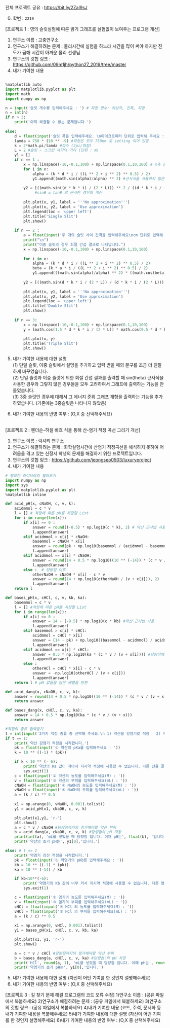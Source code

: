 전체 프로젝트 공유 : https://bit.ly/2ZaI9sJ

0. 학번 : ```2219```

[프로젝트 1 : 영의 슬릿실험에 따른 밝기 그래프를 실험없이 보여주는 프로그램 개선]<br>
1) 연구소 이름 : 고충연구소<br>
2) 연구소가 해결하려는 문제 : 물리시간에 실험을 하느라 시간을 많이 써야 하지만 진도가 급해 시간이 아까운 물리 선생님<br>
3) 연구소의 깃헙 링크 : https://github.com/09m1jh/python27_2019/tree/master <br>
4) 내가 기여한 내용 <br>

```python

%matplotlib auto
import matplotlib.pyplot as plt
import math
import numpy as np

n = input('슬릿 개수를 입력해주세요 : ') # 파장 변수: 위상차, 진폭, 파장
n = int(n)
if n > 3:
    print('아직 해결할 수 없는 문제입니다.')
    
else:
    d = float(input('슬릿 폭을 입력해주세요. \n마이크로미터 단위로 입력해 주세요 : '))*(10**-6)
    lamda = 750 * (10 ** -9) #파장은 모두 750nm 로 setting 되어 있음
    k = 2*math.pi/lamda #파수 (2pi/파장)
    L = 2 #슬릿 ~ 스크린 까지의 거리 (단위 : m)
    y1 = []
    if n == 1 :
        x = np.linspace(-10,-0.1,100) + np.linspace(0.1,10,100) # x축 눈금 설정
        for i in x:
            alpha = (k * d * i / ((L ** 2 + i ** 2) ** 0.5) / 2)
            y1.append((math.sin(alpha)/alpha) ** 2) #근사식을 사용하지 않은 경우 계산
        
        y2 = [((math.sin((d * k * i) / (2 * L))) ** 2 / ((d * k * i / (2 * L))) ** 2) for i in x] 
             #sinθ ≅ tanθ 로 근사한 경우의 계산
        
        plt.plot(x, y1, label = '''No approximation''')
        plt.plot(x, y2, label = 'Use approximation')
        plt.legend(loc = 'upper left')
        plt.title('Single Slit')
        plt.show()
        
    if n == 2 :
        a = float(input('두 개의 슬릿 사이 간격을 입력해주세요\ncm 단위로 입력해 주세요 : '))*10**-2 
        print("\n")
        print("이중 슬릿의 경우 회절 간섭 결과로 나타납니다.")
        x = np.linspace(-10,-0.1,100) + np.linspace(0.1,10,100)
        
        for i in x:
            alpha = (k * d * i / ((L ** 2 + i ** 2) ** 0.5) / 2)
            beta = (k * a * i / ((L ** 2 + i ** 2) ** 0.5) / 2)
            y1.append(((math.sin(alpha)/alpha) ** 2) * ((math.cos(beta)) ** 2))
        
        y2 = [((math.sin(d * k * i / (2 * L)) / (d * k * i / (2 * L))) ** 2) * (math.cos((a * k * i) / (2 * L))) ** 2 for i in x]
        
        plt.plot(x, y1, label = '''No approximation''')
        plt.plot(x, y2, label = 'Use approximation')
        plt.legend(loc = 'upper left')
        plt.title('Double Slit')
        plt.show()
    
    if n == 3:
        x = np.linspace(-10,-0.1,100) + np.linspace(0.1,10,100)
        y = [math.cos(1.5 * d * k * i / (2 * L)) * math.cos(0.5 * d * k * i / (2 * L)) for i in x]
        
        plt.plot(x, y)
        plt.title('Triple Slit')
        plt.show()
```

5) 내가 기여한 내용에 대한 설명<br>
 (1) 단일 슬릿, 이중 슬릿에서 설명을 추가하고 입력 받을 때의 문구를 조금 더 친절하게 바꾸었습니다. <br>
 (2) 단일 슬릿과 이중 슬릿에 의한 회절 간섭 결과를 출력할 때 sin(theta) 근사식을 사용한 경우와 그렇지 않은 경우들을 모두 고려하여서 그래프에 출력하는 기능을 만들었습니다.  <br>
 (3) 3중 슬릿인 경우에 대해서 그 에너지 준위 그래프 개형을 출력하는 기능을 추가하였습니다. (기존에는 3중슬릿은 나타나지 않았음)<br>

6) 내가 기여한 내용의 반영 여부 : (O,X 중 선택해주세요)<br><br>

[프로젝트 2 : 헨더슨-하셀 바흐 식을 통해 산-염기 적정 곡선 그리기 개선]<br>
1) 연구소 이름 : 럭셔리 연구소 <br>
2) 연구소가 해결하려는 문제 : 화학실험시간에 산염기 적정곡선을 해석하지 못하여 어려움을 겪고 있는 신정서 학생의 문제를 해결하기 위한 프로젝트입니다. <br>
3) 연구소의 깃헙 링크 : https://github.com/jeongseo0503/luxuryproject <br>
4) 내가 기여한 내용<br>
``` python
# 필요한 라이브러리 불러오기
import numpy as np
import sys
import matplotlib.pyplot as plt 
%matplotlib inline

def acid_pH(x, cNaOH, c, v, k):
    acidmmol = c * v
    l = [] # 적정에 따른 pH를 저장할 List
    for i in range(len(x)):
        if x[i] == 0 :
            answer = round((-0.5) * np.log10(c * k), 2) # 약산 근사법 사용 ([H+]^2 = c * k 이므로 0.5를 곱한다.)
            l.append(answer)
        elif acidmmol > x[i] * cNaOH:
            basemmol = cNaOH * x[i]
            answer = round(pk + np.log10(basemmol / (acidmmol - basemmol)), 2) # pH 계산 위해 Henderson 식 사용
            l.append(answer)
        elif acidmmol == x[i] * cNaOH:
            answer = round(14 + 0.5 * np.log10((10 ** (-14)) * (c * v / (v + x[i])) / k), 2) # 당량점에서 : 염의 가수분해 고려!
            l.append(answer)
        else :  # 당량점 이후
            otherNaOH = cNaOH * x[i] - c * v
            answer = round(14 + np.log10(otherNaOH / (v + x[i])), 2)
            l.append(answer)
    return l

def bases_pH(x, cHCl, c, v, kb, ka):
    basemmol = c * v
    l = [] #적정에 따른 pH를 저장할 List
    for i in range(len(x)):
        if x[i] == 0 :
            answer = 14 - (-0.5) * np.log10(c * kb) #약산 근사법 사용 
            l.append(answer)
        elif basemmol > x[i] * cHCl:
            acidmmol = cHCl * x[i]
            answer = (14 - pk) + np.log10((basemmol - acidmmol) / acidmmol) #pH 계산 위해 Henderson 식 사용
            l.append(answer)
        elif acidmmol == x[i] * cHCl:
            answer = 0.5 * np.log10(ka * (c * v / (v + x[i]))) #당량점에서 : 염의 가수분해 고려!
            l.append(answer)
        else :
            otherHCl = cHCl * x[i] - c * v
            answer = -np.log10(otherHCl / (v + x[i]))
            l.append(answer)
    return l # pH 값들을 담은 배열을 반환

def acid_dang(x, cNaOH, c, v, k):
    answer = round(14 + 0.5 * np.log10((10 ** (-14)) * (c * v / (v + x)) / k), 2)
    return answer

def bases_dang(x, cHCl, c, v, ka):
    answer = 14 + 0.5 * np.log10(ka * (c * v / (v + x)))
    return answer

#적정의 종류 입력받기
t = int(input('2가지 적정 종류 중 선택해 주세요.\n 1) 약산을 강염기로 적정   2) 약염기를 강산으로 적정 \n숫자로 입력해 주세요 : \n'))
if t == 1:
    print('약산 강염기 적정을 시작합니다.')
    pk = float(input('① 약산의 pKa를 입력해주세요 : '))
    k = 10 ** ((-1) * (pk))

    if k < 10 ** (- 6):
        print('약산의 Ka 값이 작아서 지시약 적정에 사용할 수 없습니다. 다른 산을 골라주세요.')
        sys.exit(1)
    c = float(input('② 약산의 농도를 입력해주세요(M) : '))
    v = float(input('③ 약산의 부피를 입력해주세요(mL) : '))
    cNaOH = float(input('④ NaOH의 농도를 입력해주세요(M) : '))
    vNaOH = float(input('⑤ NaOH의 부피를 입력해주세요(mL) : '))
    a = (k / c) ** 0.5
        
    x1 = np.arange(0, vNaOH, 0.001).tolist()
    y1 = acid_pH(x1, cNaOH, c, v, k)

    plt.plot(x1,y1, 'r-')
    plt.show()
    a = c * v / cNaOH #당량점까지의 첨가해야할 약산 부피
    b = acid_dang(a, cNaOH, c, v, k) #당량점의 pH 저장
    print(int(a), 'mL를 넣었을 때 당량점 입니다. 이때 pH는', float(b), '입니다.')
    print('약산의 초기 pH는', y1[0],'입니다.')

else: # t == 2
    print('약염기 강산 적정을 시작합니다.')
    pk = float(input('① 약염기의 pKb를 입력해주세요 : '))
    kb = 10 ** ((-1) * (pk))
    ka = 10 ** (-14) / kb

    if kb<10**(-6):
        print('약염기의 Kb 값이 너무 커서 지시약 적정에 사용할 수 없습니다. 다른 염기를 골라주세요.')
        sys.exit(1)

    c = float(input('② 염기의 농도를 입력해주세요(M) : '))
    v = float(input('③ 염기의 부피를 입력해주세요(mL) : '))
    cHCl = float(input('④ HCl 의 농도를 입력해주세요(M) : '))
    vHCl = float(input('⑤ HCl 의 부피를 입력해주세요(mL) : '))
    a = (k / c) ** 0.5
        
    x1 = np.arange(0, vHCl, 0.001).tolist()
    y1 = bases_pH(x1, cHCl, c, v, kb, ka)

    plt.plot(x1, y1, 'r-')
    plt.show()

    a = c * v / cHCl #당량점까지의 첨가해야할 약산 부피
    b = bases_dang(a, cHCl, c, v, ka) #당량점|의 pH 저장
    print('HCl', round(a, 1), 'mL를 넣었을 때 당량점 입니다. 이때 pH는', round(b, 2), '입니다.')
    print('약염기의 초기 pH는', y1[0],'입니다.')
```

5) 내가 기여한 내용에 대한 설명
(자신이 어떤 기여를 한 것인지 설명해주세요)
6) 내가 기여한 내용의 반영 여부 : (O,X 중 선택해주세요)

[프로젝트 3 : 길 찾기 문제 해결 프로그램의 코드 오류 수정]
1)연구소 이름 : (공유 파일에서 복붙하세요)
2)연구소가 해결하려는 문제 : (공유 파일에서 복붙하세요)
3)연구소의 깃헙 링크 : (공유 파일에서 복붙하세요)
4)내가 기여한 내용
(코드, 주석, 문서화 등 내가 기여한 내용을 복붙해주세요)
5)내가 기여한 내용에 대한 설명
(자신이 어떤 기여를 한 것인지 설명해주세요)
6)내가 기여한 내용의 반영 여부 : (O,X 중 선택해주세요)
